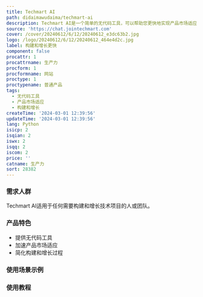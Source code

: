 ```yaml
---
title: Techmart AI
path: didaimawudaima/techmart-ai
description: Techmart AI是一个简单的无代码工具，可以帮助您更快地实现产品市场适应并构建和增长。它提供了一套简单易用的工具，用于将技术项目变为现实。
source: 'https://chat.jointechmart.com'
cover: /cover/20240612/6/12/20240612_e3dc63b2.jpg
logo: /logo/20240612/6/12/20240612_464e4d2c.jpg
label: 构建和增长更快
component: false
procattr: 1
procattrname: 生产力
procform: 1
procformname: 网站
proctype: 1
proctypename: 普通产品
tags:
  - 无代码工具
  - 产品市场适应
  - 构建和增长
createTime: '2024-03-01 12:39:56'
updateTime: '2024-03-01 12:39:56'
lang: Python
isicp: 2
isqian: 2
iswx: 2
isqq: 2
iscom: 2
price: ''
catname: 生产力
sort: 28382
---
```




### 需求人群
Techmart AI适用于任何需要构建和增长技术项目的人或团队。

### 产品特色
- 提供无代码工具
- 加速产品市场适应
- 简化构建和增长过程

### 使用场景示例


### 使用教程


  
